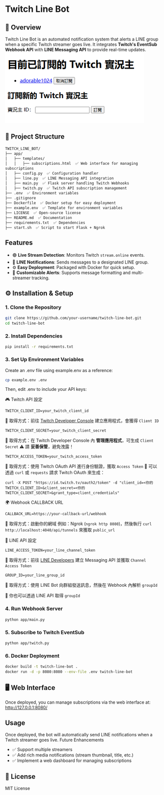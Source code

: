 # Twitch Line Bot

## 📝 Overview
Twitch Line Bot is an automated notification system that alerts a LINE group when a specific Twitch streamer goes live. It integrates **Twitch's EventSub Webhook API** with **LINE Messaging API** to provide real-time updates.
![Twitch Line Bot](images/logo.png)
## 📂 Project Structure
```
TWITCH_LINE_BOT/
├── app/
│   ├── templates/
│   │   ├── subscriptions.html  ✅ Web interface for managing subscriptions
│   ├── config.py  ✅ Configuration handler
│   ├── line.py  ✅ LINE Messaging API integration
│   ├── main.py  ✅ Flask server handling Twitch Webhooks
│   ├── twitch.py  ✅ Twitch API subscription management
├── .env  ✅ Environment variables
├── .gitignore
├── Dockerfile  ✅ Docker setup for easy deployment
├── example.env  ✅ Template for environment variables
├── LICENSE  ✅ Open-source license
├── README.md  ✅ Documentation
├── requirements.txt  ✅ Dependencies
├── start.sh  ✅ Script to start Flask + Ngrok
```
## Features
- 🟣 **Live Stream Detection**: Monitors Twitch `stream.online` events.
- 💬 **LINE Notifications**: Sends messages to a designated LINE group.
- ⚙️ **Easy Deployment**: Packaged with Docker for quick setup.
- 🔧 **Customizable Alerts**: Supports message formatting and multi-streamer tracking.

## ⚙️ Installation & Setup

### **1. Clone the Repository**
```bash
git clone https://github.com/your-username/twitch-line-bot.git
cd twitch-line-bot
```
### **2. Install Dependencies**
```bash
pip install -r requirements.txt
```
### **3. Set Up Environment Variables**
Create an .env file using example.env as a reference:

```bash
cp example.env .env
```
Then, edit .env to include your API keys:


🎮 Twitch API 設定
```
TWITCH_CLIENT_ID=your_twitch_client_id
```
🔹 取得方式：前往 [Twitch Developer Console](https://dev.twitch.tv/console) 建立應用程式，會獲得 `Client ID`
```
TWITCH_CLIENT_SECRET=your_twitch_client_secret
```
🔹 取得方式：在 Twitch Developer Console 內 **管理應用程式**，可生成 `Client Secret`
⚠️ 請 **妥善保管**，避免洩露！
```
TWITCH_ACCESS_TOKEN=your_twitch_access_token
```
🔹 取得方式：使用 Twitch OAuth API 進行身份驗證，獲取 `Access Token`
📌 可以透過 `curl` 或 `requests` 請求 Twitch OAuth 來生成：
```
curl -X POST "https://id.twitch.tv/oauth2/token" -d "client_id=<你的 TWITCH_CLIENT_ID>&client_secret=<你的 TWITCH_CLIENT_SECRET>&grant_type=client_credentials"
```
🌍 Webhook CALLBACK URL
```
CALLBACK_URL=https://your-callback-url/webhook
```
🔹 取得方式：啟動你的網域 例如：Ngrok (`ngrok http 8080`)，然後執行 `curl http://localhost:4040/api/tunnels` 來獲取 `public_url`

💬 LINE API 設定
```
LINE_ACCESS_TOKEN=your_line_channel_token
```
🔹 取得方式：前往 [LINE Developers](https://developers.line.biz/) 建立 Messaging API 並獲取 `Channel Access Token`
```
GROUP_ID=your_line_group_id
```
🔹 取得方式：使用 LINE Bot 向群組發送訊息，然後在 Webhook 內解析 `groupId`

📌 你也可以透過 LINE API 取得 `groupId`


### **4. Run Webhook Server**
```bash
python app/main.py
```
### **5. Subscribe to Twitch EventSub**
```bash
python app/twitch.py
```
### **6. Docker Deployment**
```bash
docker build -t twitch-line-bot .
docker run -d -p 8080:8080 --env-file .env twitch-line-bot
```
## 🖥️ Web Interface
Once deployed, you can manage subscriptions via the web interface at:
http://127.0.0.1:8080/




## Usage
Once deployed, the bot will automatically send LINE notifications when a Twitch streamer goes live.
Future Enhancements
- ✅ Support multiple streamers
- ✅ Add rich media notifications (stream thumbnail, title, etc.)
- ✅ Implement a web dashboard for managing subscriptions
## 📜 License
MIT License
